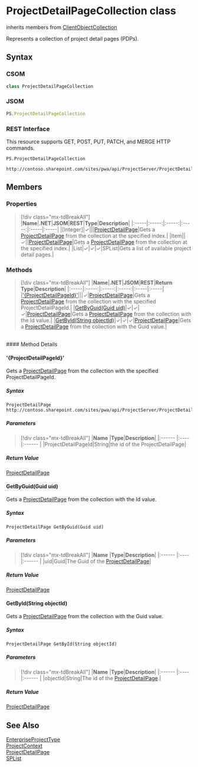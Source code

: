 [comment]: # (Name:ProjectDetailPageCollection)
[comment]: # (Name:Microsoft.ProjectServer.ProjectDetailPageCollection)
[comment]: # (Type:class)
[comment]: # (Status:Verified)

# <a name="name"></a>ProjectDetailPageCollection class

inherits members from [ClientObjectCollection<ProjectDetailPage>](https://msdn.microsoft.com/EN-US/library/ee539303)<br/>

<a name="description"></a>Represents a collection of project detail pages (PDPs).

## <a name="syntax"></a>Syntax

### CSOM

```cs
class ProjectDetailPageCollection 
```
### JSOM

```javascript
PS.ProjectDetailPageCollection
```
### REST Interface

This resource supports GET, POST, PUT, PATCH, and MERGE HTTP commands.

```
PS.ProjectDetailPageCollection

http://contoso.sharepoint.com/sites/pwa/api/ProjectServer/ProjectDetailPages
```

## <a name="members"></a>Members

### <a name="properties"></a>Properties
> [!div class="mx-tdBreakAll"]
|**Name**|**.NET**|**JSOM**|**REST**|**Type**|**Description**|
|:-----|:-----:|:-----:|:-----:|:-----|:-----|
|<a name="[Integer]"></a>[Integer]|&#x2713;|||[ProjectDetailPage](ProjectDetailPage.md)|Gets a [ProjectDetailPage](ProjectDetailPage.md) from the collection at the specified index.|
|<a name="Item"></a>Item||&#x2713;||[ProjectDetailPage](ProjectDetailPage.md)|Gets a [ProjectDetailPage](ProjectDetailPage.md) from the collection at the specified index.|
|<a name="List"></a>List|&#x2713;|&#x2713;|&#x2713;|SPList|Gets a list of available project detail pages.|

### <a name="methods"></a>Methods
> [!div class="mx-tdBreakAll"]
|**Name**|**.NET**|**JSOM**|**REST**|**Return Type**|**Description**|
|:-----|:-----:|:-----:|:-----:|:-----|:-----|
|[&#39;{ProjectDetailPageId}&#39;](#&#39;{ProjectDetailPageId}&#39;)|||&#x2713;|[ProjectDetailPage](ProjectDetailPage.md)|Gets a [ProjectDetailPage](ProjectDetailPage.md) from the collection with the specified ProjectDetailPageId.|
|[GetByGuid(Guid uid)](#GetByGuid_Guid_uid_)|&#x2713;|&#x2713;|&#x2713;|[ProjectDetailPage](ProjectDetailPage.md)|Gets a [ProjectDetailPage](ProjectDetailPage.md) from the collection with the Id value.|
|[GetById(String objectId)](#GetById_String_objectId_)|&#x2713;|&#x2713;|&#x2713;|[ProjectDetailPage](ProjectDetailPage.md)|Gets a [ProjectDetailPage](ProjectDetailPage.md) from the collection with the Guid value.|

<br/>
#### Method Details

#### <a name="&#39;{ProjectDetailPageId}&#39;"></a>&#39;{ProjectDetailPageId}&#39;
 
Gets a [ProjectDetailPage](ProjectDetailPage.md) from the collection with the specified ProjectDetailPageId.

##### Syntax

```
ProjectDetailPage http://contoso.sharepoint.com/sites/pwa/api/ProjectServer/ProjectDetailPages('{ProjectDetailPageId}')
```

##### Parameters
> [!div class="mx-tdBreakAll"]
|**Name** |**Type**|**Description**|
|:------ |:----|:------ |
|ProjectDetailPageId|String|the id of the ProjectDetailPage|

##### Return Value

[ProjectDetailPage](ProjectDetailPage.md)

#### <a name="GetByGuid_Guid_uid_"></a>GetByGuid(Guid uid)
 
Gets a [ProjectDetailPage](ProjectDetailPage.md) from the collection with the Id value.

##### Syntax

```
ProjectDetailPage GetByGuid(Guid uid)
```

##### Parameters
> [!div class="mx-tdBreakAll"]
|**Name** |**Type**|**Description**|
|:------ |:----|:------ |
|uid|Guid|The Guid of the [ProjectDetailPage](ProjectDetailPage.md)|

##### Return Value

[ProjectDetailPage](ProjectDetailPage.md)

#### <a name="GetById_String_objectId_"></a>GetById(String objectId)
 
Gets a [ProjectDetailPage](ProjectDetailPage.md) from the collection with the Guid value.

##### Syntax

```
ProjectDetailPage GetById(String objectId)
```

##### Parameters
> [!div class="mx-tdBreakAll"]
|**Name** |**Type**|**Description**|
|:------ |:----|:------ |
|objectId|String|The id of the [ProjectDetailPage](ProjectDetailPage.md).|

##### Return Value

[ProjectDetailPage](ProjectDetailPage.md)

## <a name="seeAlso"></a>See Also

[EnterpriseProjectType](EnterpriseProjectType.md)<br/>
[ProjectContext](ProjectContext.md)<br/>
[ProjectDetailPage](ProjectDetailPage.md)<br/>
[SPList](https://msdn.microsoft.com/en-us/library/microsoft.sharepoint.splist.aspx)<br/>

